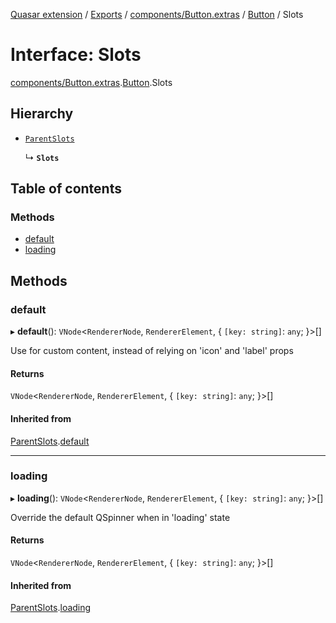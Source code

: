 [Quasar extension](../index.md) / [Exports](../modules.md) / [components/Button.extras](../modules/components_Button_extras.md) / [Button](../modules/components_Button_extras.Button.md) / Slots

# Interface: Slots

[components/Button.extras](../modules/components_Button_extras.md).[Button](../modules/components_Button_extras.Button.md).Slots

## Hierarchy

- [`ParentSlots`](components_Button_extras.Button.ParentSlots.md)

  ↳ **`Slots`**

## Table of contents

### Methods

- [default](components_Button_extras.Button.Slots.md#default)
- [loading](components_Button_extras.Button.Slots.md#loading)

## Methods

### default

▸ **default**(): `VNode`<`RendererNode`, `RendererElement`, { `[key: string]`: `any`;  }\>[]

Use for custom content, instead of relying on 'icon' and 'label' props

#### Returns

`VNode`<`RendererNode`, `RendererElement`, { `[key: string]`: `any`;  }\>[]

#### Inherited from

[ParentSlots](components_Button_extras.Button.ParentSlots.md).[default](components_Button_extras.Button.ParentSlots.md#default)

___

### loading

▸ **loading**(): `VNode`<`RendererNode`, `RendererElement`, { `[key: string]`: `any`;  }\>[]

Override the default QSpinner when in 'loading' state

#### Returns

`VNode`<`RendererNode`, `RendererElement`, { `[key: string]`: `any`;  }\>[]

#### Inherited from

[ParentSlots](components_Button_extras.Button.ParentSlots.md).[loading](components_Button_extras.Button.ParentSlots.md#loading)
